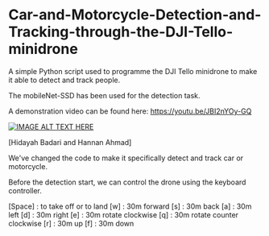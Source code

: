 # Car-and-Motorcycle-Detection-and-Tracking-through-the-DJI-Tello-minidrone

A simple Python script used to programme the DJI Tello minidrone to make it able to detect and track people.

The mobileNet-SSD has been used for the detection task.

A demonstration video can be found here: https://youtu.be/JBI2nYOy-GQ

[![IMAGE ALT TEXT HERE](https://img.youtube.com/vi/JBI2nYOy-GQ/0.jpg)](https://youtu.be/JBI2nYOy-GQ)

[Hidayah Badari and Hannan Ahmad]

We've changed the code to make it specifically detect and track car or motorcycle.

Before the detection start, we can control the drone using the keyboard controller.

[Space] : to take off or to land
[w] : 30m forward
[s] : 30m back
[a] : 30m left
[d] : 30m right
[e] : 30m rotate clockwise
[q] : 30m rotate counter clockwise
[r] : 30m up
[f] : 30m down
